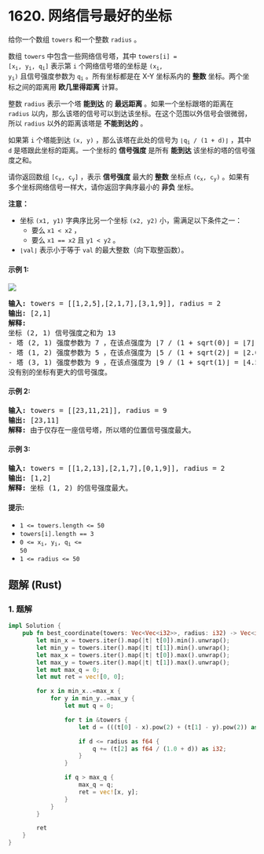 # 1620. 网络信号最好的坐标
给你一个数组 `towers` 和一个整数 `radius` 。

数组  `towers`  中包含一些网络信号塔，其中 <code>towers[i] = [x<sub>i</sub>, y<sub>i</sub>, q<sub>i</sub>]</code> 表示第 `i` 个网络信号塔的坐标是 <code>(x<sub>i</sub>, y<sub>i</sub>)</code> 且信号强度参数为 <code>q<sub>i</sub></code> 。所有坐标都是在  X-Y 坐标系内的 **整数** 坐标。两个坐标之间的距离用 **欧几里得距离** 计算。

整数 `radius` 表示一个塔 **能到达** 的 **最远距离** 。如果一个坐标跟塔的距离在 `radius` 以内，那么该塔的信号可以到达该坐标。在这个范围以外信号会很微弱，所以 `radius` 以外的距离该塔是 **不能到达的** 。

如果第 `i` 个塔能到达 `(x, y)` ，那么该塔在此处的信号为 <code>⌊q<sub>i</sub> / (1 + d)⌋</code> ，其中 `d` 是塔跟此坐标的距离。一个坐标的 **信号强度** 是所有 **能到达** 该坐标的塔的信号强度之和。

请你返回数组 <code>[c<sub>x</sub>, c<sub>y</sub>]</code> ，表示 **信号强度** 最大的 **整数** 坐标点 <code>(c<sub>x</sub>, c<sub>y</sub>)</code> 。如果有多个坐标网络信号一样大，请你返回字典序最小的 **非负** 坐标。

**注意：**

* 坐标 `(x1, y1)` 字典序比另一个坐标 `(x2, y2)` 小，需满足以下条件之一：
    * 要么 `x1 < x2` ，
    * 要么 `x1 == x2` 且 `y1 < y2` 。
* `⌊val⌋` 表示小于等于 `val` 的最大整数（向下取整函数）。

#### 示例 1:
![](https://assets.leetcode.com/uploads/2020/09/22/untitled-diagram.png)
<pre>
<strong>输入:</strong> towers = [[1,2,5],[2,1,7],[3,1,9]], radius = 2
<strong>输出:</strong> [2,1]
<strong>解释:</strong>
坐标 (2, 1) 信号强度之和为 13
- 塔 (2, 1) 强度参数为 7 ，在该点强度为 ⌊7 / (1 + sqrt(0)⌋ = ⌊7⌋ = 7
- 塔 (1, 2) 强度参数为 5 ，在该点强度为 ⌊5 / (1 + sqrt(2)⌋ = ⌊2.07⌋ = 2
- 塔 (3, 1) 强度参数为 9 ，在该点强度为 ⌊9 / (1 + sqrt(1)⌋ = ⌊4.5⌋ = 4
没有别的坐标有更大的信号强度。
</pre>

#### 示例 2:
<pre>
<strong>输入:</strong> towers = [[23,11,21]], radius = 9
<strong>输出:</strong> [23,11]
<strong>解释:</strong> 由于仅存在一座信号塔，所以塔的位置信号强度最大。
</pre>

#### 示例 3:
<pre>
<strong>输入:</strong> towers = [[1,2,13],[2,1,7],[0,1,9]], radius = 2
<strong>输出:</strong> [1,2]
<strong>解释:</strong> 坐标 (1, 2) 的信号强度最大。
</pre>

#### 提示:
* `1 <= towers.length <= 50`
* `towers[i].length == 3`
* <code>0 <= x<sub>i</sub>, y<sub>i</sub>, q<sub>i</sub> <= 50</code>
* `1 <= radius <= 50`

## 题解 (Rust)

### 1. 题解
```Rust
impl Solution {
    pub fn best_coordinate(towers: Vec<Vec<i32>>, radius: i32) -> Vec<i32> {
        let min_x = towers.iter().map(|t| t[0]).min().unwrap();
        let min_y = towers.iter().map(|t| t[1]).min().unwrap();
        let max_x = towers.iter().map(|t| t[0]).max().unwrap();
        let max_y = towers.iter().map(|t| t[1]).max().unwrap();
        let mut max_q = 0;
        let mut ret = vec![0, 0];

        for x in min_x..=max_x {
            for y in min_y..=max_y {
                let mut q = 0;

                for t in &towers {
                    let d = (((t[0] - x).pow(2) + (t[1] - y).pow(2)) as f64).sqrt();

                    if d <= radius as f64 {
                        q += (t[2] as f64 / (1.0 + d)) as i32;
                    }
                }

                if q > max_q {
                    max_q = q;
                    ret = vec![x, y];
                }
            }
        }

        ret
    }
}
```
